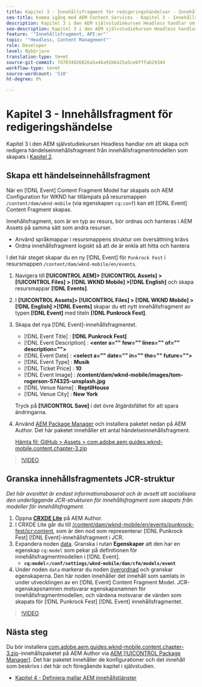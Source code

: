 ```yaml
---
title: Kapitel 3 - Innehållsfragment för redigeringshändelser - Innehållstjänster
seo-title: Komma igång med AEM Content Services - Kapitel 3 - Innehållsfragment för redigeringshändelser
description: Kapitel 3 i den AEM självstudiekursen Headless handlar om att skapa och redigera händelseinnehållsfragment från innehållsfragmentmodellen som skapas i kapitel 2.
seo-description: Kapitel 3 i den AEM självstudiekursen Headless handlar om att skapa och redigera händelseinnehållsfragment från innehållsfragmentmodellen som skapas i kapitel 2.
feature: '"Innehållsfragment, API:er"'
topic: '"Headless, Content Management"'
role: Developer
level: Nybörjare
translation-type: tm+mt
source-git-commit: 7d7034026826a5a46a91b6425a5cebfffab2934d
workflow-type: tm+mt
source-wordcount: '510'
ht-degree: 0%

---
```



# Kapitel 3 - Innehållsfragment för redigeringshändelse

Kapitel 3 i den AEM självstudiekursen Headless handlar om att skapa och redigera händelseinnehållsfragment från innehållsfragmentmodellen som skapats i [Kapitel 2](./chapter-2.md).

## Skapa ett händelseinnehållsfragment

När en [!DNL Event] Content Fragment Model har skapats och AEM Configuration for WKND har tillämpats på resursmappen `/content/dam/wknd-mobile` (via egenskapen `cq:conf`) kan ett [!DNL Event] Content Fragment skapas.

Innehållsfragment, som är en typ av resurs, bör ordnas och hanteras i AEM Assets på samma sätt som andra resurser.

* Använd språkmappar i resursmappens struktur om översättning krävs
* Ordna innehållsfragment logiskt så att de är enkla att hitta och hantera

I det här steget skapar du en ny [!DNL Event] för `Punkrock Fest` i resursmappen `/content/dam/wknd-mobile/en/events`.

1. Navigera till **[!UICONTROL AEM]> [!UICONTROL Assets] > [!UICONTROL Files] > [!DNL WKND Mobile] >[!DNL English]** och skapa resursmappar **[!DNL Events]**.
1. I **[!UICONTROL Assets]> [!UICONTROL Files] > [!DNL WKND Mobile] > [!DNL English] >[!DNL Events]** skapar du ett nytt innehållsfragment av typen **[!DNL Event]** med titeln **[!DNL Punkrock Fest]**.
1. Skapa det nya [!DNL Event]-innehållsfragmentet.

   * [!DNL Event Title] : **[!DNL Punkrock Fest]**
   * [!DNL Event Description] :  **&lt;enter a=&quot;&quot; few=&quot;&quot; lines=&quot;&quot; of=&quot;&quot; description=&quot;&quot;>**
   * [!DNL Event Date] :  **&lt;select a=&quot;&quot; date=&quot;&quot; in=&quot;&quot; the=&quot;&quot; future=&quot;&quot;>**
   * [!DNL Event Type] :  **Musik**
   * [!DNL Ticket Price] :  **10**
   * [!DNL Event Image] :  **/content/dam/wknd-mobile/images/tom-rogerson-574325-unsplash.jpg**
   * [!DNL Venue Name] :  **ReptilHouse**
   * [!DNL Venue City] :  **New York**

   Tryck på **[!UICONTROL Save]** i det övre åtgärdsfältet för att spara ändringarna.

1. Använd [AEM Package Manager](http://localhost:4502/crx/packmgr/index.jsp) och installera paketet nedan på AEM Author. Det här paketet innehåller ett antal händelseinnehållsfragment.

   [Hämta fil: GitHub > Assets > com.adobe.aem.guides.wknd-mobile.content.chapter-3.zip](https://github.com/adobe/aem-guides-wknd-mobile/releases/latest)

>[!VIDEO](https://video.tv.adobe.com/v/28338/?quality=12&learn=on)

## Granska innehållsfragmentets JCR-struktur

*Det här avsnittet är endast informationsbaserat och är avsett att socialisera den underliggande JCR-strukturen för innehållsfragment som skapats från modeller för innehållsfragment.*

1. Öppna **[CRXDE Lite](http://localhost:4502/crx/de/index.jsp)** på AEM Author.
1. I CRXDE Lite går du till [/content/dam/wknd-mobile/en/events/punkrock-fest/jcr:content](http://localhost:4502/crx/de/index.jsp#/content/dam/wknd-mobile/en/events/punkrock-fest/jcr:content), som är den nod som representerar [!DNL Punkrock Fest] [!DNL Event]-innehållsfragment i JCR.
1. Expandera noden [data](http://localhost:4502/crx/de/index.jsp#/content/dam/wknd-mobile/en/events/punkrock-fest/jcr:content/data/master).
Granska i rutan **Egenskaper** att den har en egenskap `cq:model` som pekar på definitionen för innehållsfragmentmodellen i [!DNL Event].
   * **`cq:model`**=**`/conf/settings/wknd-mobile/dam/cfm/models/event`**
1. Under noden `data` markerar du noden [överordnad](http://localhost:4502/crx/de/index.jsp#/content/dam/wknd-mobile/en/events/punkrock-fest/jcr:content/data/master) och granskar egenskaperna. Den här noden innehåller det innehåll som samlats in under utvecklingen av en [!DNL Event] Content Fragment Model. JCR-egenskapsnamnen motsvarar egenskapsnamnen för innehållsfragmentmodellen, och värdena motsvarar de värden som skapats för [!DNL Punkrock Fest] [!DNL Event] innehållsfragmentet.

>[!VIDEO](https://video.tv.adobe.com/v/28356/?quality=12&learn=on)

## Nästa steg

Du bör installera [com.adobe.aem.guides.wknd-mobile.content.chapter-3.zip](https://github.com/adobe/aem-guides-wknd-mobile/releases/latest)-innehållspaketet på AEM Author via [AEM [!UICONTROL Package Manager]](http://localhost:4502/crx/packmgr/index.jsp). Det här paketet innehåller de konfigurationer och det innehåll som beskrivs i det här och föregående kapitel i självstudien.

* [Kapitel 4 - Definiera mallar AEM innehållstjänster](./chapter-4.md)

